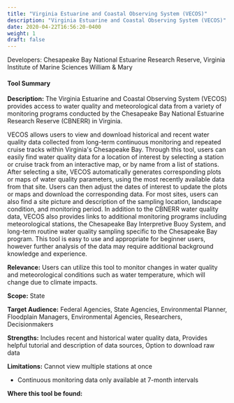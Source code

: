 ```yaml
---
title: "Virginia Estuarine and Coastal Observing System (VECOS)"
description: "Virginia Estuarine and Coastal Observing System (VECOS)"
date: 2020-04-22T16:56:20-0400
weight: 1
draft: false
---
```

Developers: Chesapeake Bay National Estuarine Research Reserve, Virginia Institute of Marine Sciences William & Mary

#### Tool Summary
**Description:** The Virginia Estuarine and Coastal Observing System (VECOS) provides access to water quality and meteorological data from a variety of monitoring programs conducted by the Chesapeake Bay National Estuarine Research Reserve (CBNERR) in Virginia. 

VECOS allows users to view and download historical and recent water quality data collected from long-term continuous monitoring and repeated cruise tracks within Virginia's Chesapeake Bay. Through this tool, users can easily find water quality data for a location of interest by selecting a station or cruise track from an interactive map, or by name from a list of stations. After selecting a site, VECOS automatically generates corresponding plots or maps of water quality parameters, using the most recently available data from that site. Users can then adjust the dates of interest to update the plots or maps and download the corresponding data. For most sites, users can also find a site picture and description of the sampling location, landscape condition, and monitoring period. In addition to the CBNERR water quality data, VECOS also provides links to additional monitoring programs including meteorological stations, the Chesapeake Bay Interpretive Buoy System, and long-term routine water quality sampling specific to the Chesapeake Bay program. This tool is easy to use and appropriate for beginner users, however further analysis of the data may require additional background knowledge and experience.

**Relevance:** Users can utilize this tool to monitor changes in  water quality and meteorological conditions such as water temperature, which will change due to climate impacts.

**Scope:** State

**Target Audience:** Federal Agencies, State Agencies, Environmental Planner, Floodplain Managers, Environmental Agencies, Researchers, Decisionmakers

**Strengths:** Includes recent and historical water quality data, Provides helpful tutorial and description of data sources, Option to download raw data

**Limitations:** Cannot view multiple stations at once
* Continuous monitoring data only available at 7-month intervals

**Where this tool be found:** 
